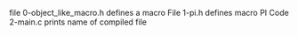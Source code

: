 file 0-object_like_macro.h defines a macro
File 1-pi.h defines macro PI
Code 2-main.c prints name of compiled file
